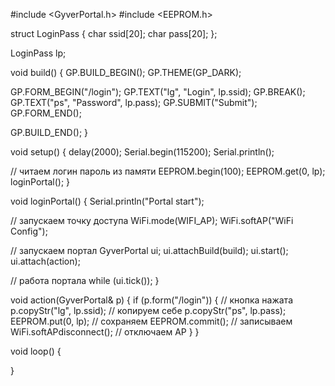 
#include <GyverPortal.h>
#include <EEPROM.h>

struct LoginPass {
  char ssid[20];
  char pass[20];
};


LoginPass lp;


void build() {
  GP.BUILD_BEGIN();
  GP.THEME(GP_DARK);

  GP.FORM_BEGIN("/login");
  GP.TEXT("lg", "Login", lp.ssid);
  GP.BREAK();
  GP.TEXT("ps", "Password", lp.pass);
  GP.SUBMIT("Submit");
  GP.FORM_END();

  GP.BUILD_END();
}


void setup() {
 delay(2000);
  Serial.begin(115200);
  Serial.println();

  // читаем логин пароль из памяти
  EEPROM.begin(100);
  EEPROM.get(0, lp);
loginPortal();
}


void loginPortal() {
  Serial.println("Portal start");

  // запускаем точку доступа
  WiFi.mode(WIFI_AP);
  WiFi.softAP("WiFi Config");

  // запускаем портал
  GyverPortal ui;
  ui.attachBuild(build);
  ui.start();
  ui.attach(action);

  // работа портала
  while (ui.tick());
}

void action(GyverPortal& p) {
  if (p.form("/login")) {      // кнопка нажата
    p.copyStr("lg", lp.ssid);  // копируем себе
    p.copyStr("ps", lp.pass);
    EEPROM.put(0, lp);              // сохраняем
    EEPROM.commit();                // записываем
    WiFi.softAPdisconnect();        // отключаем AP
  }
}

void loop() {
 

}
